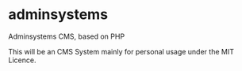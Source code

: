 adminsystems
============

Adminsystems CMS, based on PHP

This will be an CMS System mainly for personal usage under the MIT Licence.
